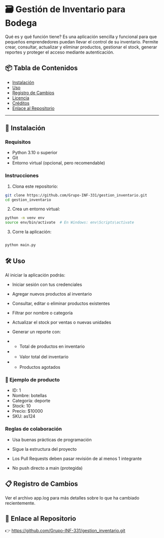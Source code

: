 # 🗃️ Gestión de Inventario para Bodega

Qué es y qué función tiene? Es una aplicación sencilla y funcional para que pequeños emprendedores puedan llevar el control de su inventario. Permite crear, consultar, actualizar y eliminar productos, gestionar el stock, generar reportes y proteger el acceso mediante autenticación.

## 📦 Tabla de Contenidos

- [Instalación](#instalación)
- [Uso](#uso)
- [Registro de Cambios](#registro-de-cambios)
- [Licencia](#licencia)
- [Créditos](#créditos)
- [Enlace al Repositorio](#enlace-al-repositorio)

---

## 🚀 Instalación

### Requisitos

- Python 3.10 o superior
- Git
- Entorno virtual (opcional, pero recomendable)

### Instrucciones

1. Clona este repositorio:

```bash
git clone https://github.com/Grupo-INF-331/gestion_inventario.git
cd gestion_inventario

```

2. Crea un entorno virtual:

```bash
python -m venv env
source env/bin/activate  # En Windows: env\Scripts\activate
```

3. Corre la aplicación:

```bash

python main.py

```

## 🛠️ Uso
Al iniciar la aplicación podrás:

- Iniciar sesión con tus credenciales

- Agregar nuevos productos al inventario

- Consultar, editar o eliminar productos existentes

- Filtrar por nombre o categoría

- Actualizar el stock por ventas o nuevas unidades

- Generar un reporte con:

- - Total de productos en inventario

- - Valor total del inventario

- - Productos agotados

### 📝 Ejemplo de producto
- ID: 1
- Nombre: botellas
- Categoría: deporte
- Stock: 10
- Precio: $10000
- SKU: as124


### Reglas de colaboración
- Usa buenas prácticas de programación

- Sigue la estructura del proyecto

- Los Pull Requests deben pasar revisión de al menos 1 integrante

- No push directo a main (protegida)

## 📋 Registro de Cambios
Ver el archivo app.log para más detalles sobre lo que ha cambiado recientemente.

## 🔗 Enlace al Repositorio
👉 https://github.com/Grupo-INF-331/gestion_inventario.git
